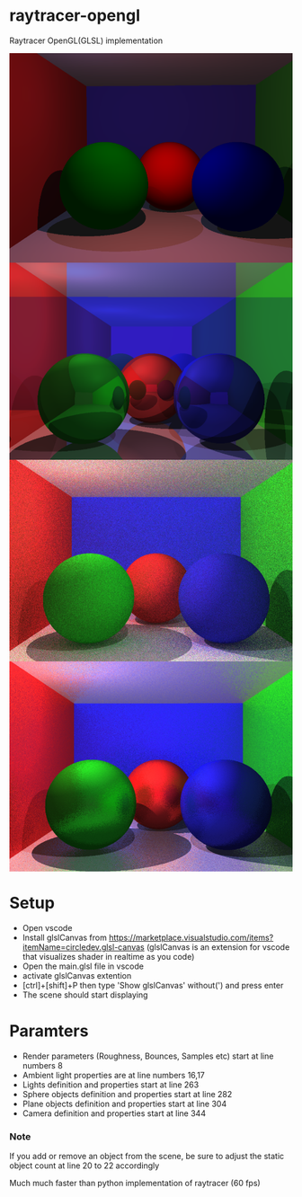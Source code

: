 # raytracer-opengl
Raytracer OpenGL(GLSL) implementation

<img src="demos/diffuse_demo.png" align="middle" />
<img src="demos/reflection_demo.png" align="middle" />
<img src="demos/lambertian_demo.png" align="middle" />
<img src="demos/dielectric_demo.png" align="middle" />

# Setup
- Open vscode
- Install glslCanvas from https://marketplace.visualstudio.com/items?itemName=circledev.glsl-canvas
(glslCanvas is an extension for vscode that visualizes shader in realtime as you code)
- Open the main.glsl file in vscode
- activate glslCanvas extention
- [ctrl]+[shift]+P then type 'Show glslCanvas' without(') and press enter
- The scene should start displaying

# Paramters
- Render parameters (Roughness, Bounces, Samples etc) start at line numbers 8
- Ambient light properties are at line numbers 16,17
- Lights definition and properties start at line 263
- Sphere objects definition and properties start at line 282
- Plane objects definition and properties start at line 304
- Camera definition and properties start at line 344

### Note
If you add or remove an object from the scene, be sure to adjust the static object count at line 20 to 22 accordingly

Much much faster than python implementation of raytracer (60 fps)
